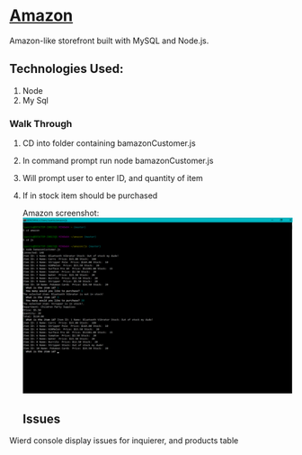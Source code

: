 # [Amazon](https://jpimentel45.github.io/Portfolio/)
Amazon-like storefront built with MySQL and Node.js.

## Technologies Used:

1. Node
2. My Sql

### Walk Through

1. CD into folder containing bamazonCustomer.js
2. In command prompt run node bamazonCustomer.js
3. Will prompt user to enter ID, and quantity of item
4. If in stock item should be purchased

   Amazon screenshot:
   ![Welcome page Screenshot](https://github.com/jpimentel45/amazon/blob/master/screenshot/Screenshot%20(20).png "Logo Title Text 1")
   ## Issues
Wierd console display issues for inquierer, and products table
